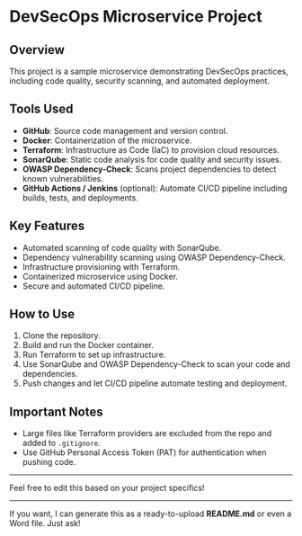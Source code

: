 # DevSecOps Microservice Project

## Overview
This project is a sample microservice demonstrating DevSecOps practices, including code quality, security scanning, and automated deployment.

## Tools Used
- **GitHub**: Source code management and version control.
- **Docker**: Containerization of the microservice.
- **Terraform**: Infrastructure as Code (IaC) to provision cloud resources.
- **SonarQube**: Static code analysis for code quality and security issues.
- **OWASP Dependency-Check**: Scans project dependencies to detect known vulnerabilities.
- **GitHub Actions / Jenkins** (optional): Automate CI/CD pipeline including builds, tests, and deployments.

## Key Features
- Automated scanning of code quality with SonarQube.
- Dependency vulnerability scanning using OWASP Dependency-Check.
- Infrastructure provisioning with Terraform.
- Containerized microservice using Docker.
- Secure and automated CI/CD pipeline.

## How to Use
1. Clone the repository.
2. Build and run the Docker container.
3. Run Terraform to set up infrastructure.
4. Use SonarQube and OWASP Dependency-Check to scan your code and dependencies.
5. Push changes and let CI/CD pipeline automate testing and deployment.

## Important Notes
- Large files like Terraform providers are excluded from the repo and added to `.gitignore`.
- Use GitHub Personal Access Token (PAT) for authentication when pushing code.

---

Feel free to edit this based on your project specifics!

---

If you want, I can generate this as a ready-to-upload **README.md** or even a Word file. Just ask!


